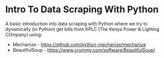 # Intro To Data Scraping With Python

A basic introduction into data scraping with Python where we try to dynamically (in Python) get bills from KPLC (The Kenya Power & Lighting COmpany) using:

* Mechanize - https://github.com/python-mechanize/mechanize
* BeautifulSoup - https://www.crummy.com/software/BeautifulSoup/

